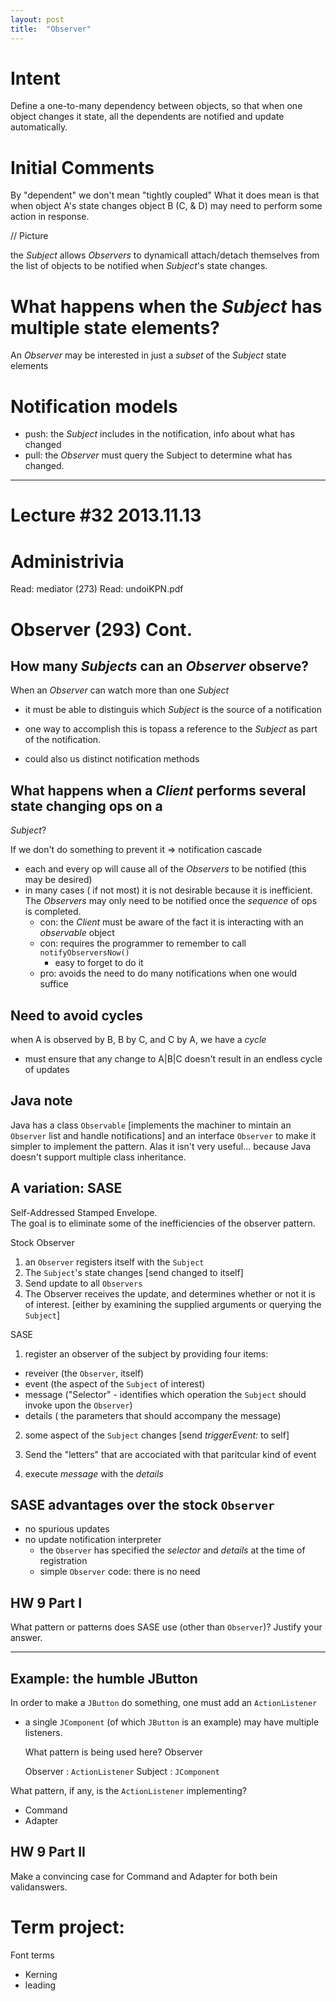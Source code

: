 ```yaml
---
layout: post 
title:  "Observer" 
---
```


# Intent 
Define a one-to-many dependency between objects, so that when one object changes
it state, all the dependents are notified and update automatically.

# Initial Comments
By "dependent" we don't mean "tightly coupled" What it does mean is that when
object A's state changes object B (C, & D) may need to perform some action in
response.

// Picture

the *Subject* allows *Observers* to dynamicall attach/detach themselves from the
list of objects to be notified when *Subject*'s state changes.

# What happens when the _Subject_ has multiple state elements?  
An *Observer* may be interested in just a _subset_ of the *Subject* state
elements

# Notification models  
* push: the *Subject* includes in the notification, info about what has changed
* pull: the *Observer* must query the Subject to determine what has changed.

-----
  
# Lecture #32 2013.11.13
  
# Administrivia 
Read: mediator (273)
Read: undoiKPN.pdf  


# Observer (293) Cont.
## How many _Subjects_ can an _Observer_ observe?
When an *Observer* can watch more than one *Subject*  

* it must be able to distinguis which *Subject* is the source of a notification
* one way to accomplish this is topass a reference to the *Subject* as part of
  the notification.
  
* could also us distinct notification methods


## What happens when a _Client_ performs several state changing ops on a
_Subject_?

  
If we don't do something to prevent it => notification cascade
* each and every op will cause all of the *Observers* to be notified (this may
  be desired)  
* in many cases ( if not most) it is not desirable because it is inefficient.
  The *Observers* may only need to be notified once the _sequence_ of ops is
  completed.
    * con: the *Client* must be aware of the fact it is interacting with an
      _observable_ object  
    * con: requires the programmer to remember to call `notifyObserversNow()`  
        * easy to forget to do it
    * pro: avoids the need to do many notifications when one would suffice

## Need to avoid cycles
when A is observed by B, B by C, and C by A, we have a _cycle_
* must ensure that any change to A|B|C doesn't result in an endless cycle of
  updates

## Java note
Java has a class `Observable` [implements the machiner to mintain an `Observer`
list and handle notifications] and an interface `Observer` to make it simpler to
implement the pattern. Alas it isn't very useful... because Java doesn't support
multiple class inheritance.

## A variation: SASE
Self-Addressed Stamped Envelope.  
The goal is to eliminate some of the inefficiencies of the observer pattern.  

Stock Observer  

1. an `Observer` registers itself with the `Subject`  
2. The `Subject`'s state changes [send changed to itself]  
3. Send update to all `Observers`    
4. The Observer receives the update, and determines whether or not it is of
   interest. [either by examining the supplied arguments or querying the
   `Subject`]



SASE  

1. register an observer of the subject by providing four items:
* reveiver (the `Observer`, itself)
* event (the aspect of the `Subject` of interest)
* message ("Selector" - identifies which operation the `Subject` should invoke
  upon the `Observer`)
* details ( the parameters that should accompany the message)

2. some aspect of the `Subject` changes [send _triggerEvent:_ to self]
  
3. Send the "letters" that are accociated with that paritcular kind of event  
4. execute _message_ with the _details_


## SASE advantages over the stock `Observer`  
* no spurious updates
* no update notification interpreter  
    * the `Observer` has specified the _selector_ and _details_ at the time of
      registration
    * simple `Observer` code: there is no need 

## HW 9 Part I
What pattern or patterns does SASE use (other than `Observer`)? Justify your
answer.

-----

## Example: the humble JButton
In order to make a `JButton` do something, one must add an `ActionListener`  

* a single `JComponent` (of which `JButton` is an example) may have multiple
  listeners.

  What pattern is being used here? Observer

  Observer : `ActionListener`
  Subject  : `JComponent`

What pattern, if any, is the `ActionListener` implementing?
  
* Command 
* Adapter

## HW 9 Part II
Make a convincing case for Command and Adapter for both bein validanswers.

# Term project: 
Font terms
* Kerning
* leading



